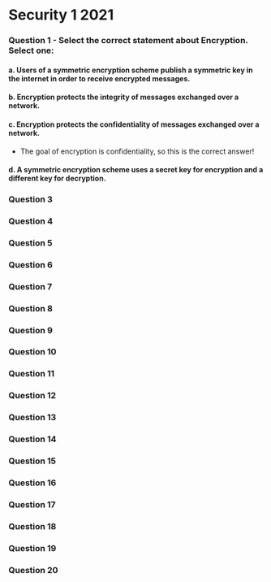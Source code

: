 # Security 1 2021

### Question 1 - Select the correct statement about Encryption. Select one:

#### a. Users of a symmetric encryption scheme publish a symmetric key in the internet in order to receive encrypted messages.


#### b. Encryption protects the integrity of messages exchanged over a network.


#### c. Encryption protects the confidentiality of messages exchanged over a network.

- The goal of encryption is confidentiality, so this is the correct answer!


#### d. A symmetric encryption scheme uses a secret key for encryption and a different key for decryption.



### Question 3

### Question 4

### Question 5

### Question 6

### Question 7

### Question 8

### Question 9

### Question 10

### Question 11

### Question 12

### Question 13

### Question 14

### Question 15

### Question 16

### Question 17

### Question 18

### Question 19

### Question 20